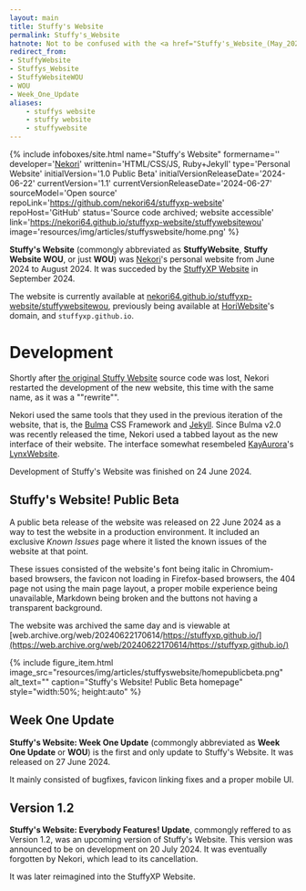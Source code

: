 ```yaml
---
layout: main
title: Stuffy's Website
permalink: Stuffy's_Website
hatnote: Not to be confused with the <a href="Stuffy's_Website_(May_2024)">May 2024 Stuffy Website</a>, which has the same page title. # i told you i can use a fucking apostrophe
redirect_from:
- StuffyWebsite
- Stuffys_Website
- StuffyWebsiteWOU
- WOU
- Week_One_Update
aliases:
    - stuffys website
    - stuffy website
    - stuffywebsite
---
```

{% include infoboxes/site.html
name="Stuffy's Website"
formername=''
developer='<a href="Nekori64">Nekori</a>'
writtenin='HTML/CSS/JS, Ruby+Jekyll'
type='Personal Website'
initialVersion='1.0 Public Beta'
initialVersionReleaseDate='2024-06-22'
currentVersion='1.1'
currentVersionReleaseDate='2024-06-27'
sourceModel='Open source'
repoLink='https://github.com/nekori64/stuffyxp-website'
repoHost='GitHub'
status='Source code archived; website accessible'
link='https://nekori64.github.io/stuffyxp-website/stuffywebsitewou'
image='resources/img/articles/stuffyswebsite/home.png'
%}

**Stuffy's Website** (commongly abbreviated as **StuffyWebsite**, **Stuffy Website WOU**, or just **WOU**) was [Nekori](Nekori64)'s personal website from June 2024 to August 2024. It was succeded by the [StuffyXP Website](StuffyXP_Website) in September 2024.

The website is currently available at [nekori64.github.io/stuffyxp-website/stuffywebsitewou](https://nekori64.github.io/stuffyxp-website/stuffywebsitewou), previously being available at [HoriWebsite](HoriWebsite)'s domain, and `stuffyxp.github.io`.

# Development

Shortly after [the original Stuffy Website](Stuffy's_Website_(May_2024)) source code was lost, Nekori restarted the development of the new website, this time with the same name, as it was a ""rewrite"".

Nekori used the same tools that they used in the previous iteration of the website, that is, the [Bulma](https://bulma.io) CSS Framework and [Jekyll](https://jekyllrb.com). Since Bulma v2.0 was recently released the time, Nekori used a tabbed layout as the new interface of their website. The interface somewhat resembeled [KayAurora](KayAurora)'s [LynxWebsite](LynxWebsite).

Development of Stuffy's Website was finished on 24 June 2024.

## Stuffy's Website! Public Beta

A public beta release of the website was released on 22 June 2024 as a way to test the website in a production environment. It included an exclusive *Known Issues* page where it listed the known issues of the website at that point.

These issues consisted of the website's font being italic in Chromium-based browsers, the favicon not loading in Firefox-based browsers, the 404 page not using the main page layout, a proper mobile experience being unavailable, Markdown being broken and the buttons not having a transparent background.

The website was archived the same day and is viewable at [web.archive.org/web/20240622170614/https://stuffyxp.github.io/](https://web.archive.org/web/20240622170614/https://stuffyxp.github.io/)

<div>
    {% include figure_item.html 
        image_src="resources/img/articles/stuffyswebsite/homepublicbeta.png" 
        alt_text="" 
        caption="Stuffy's Website! Public Beta homepage"
        style="width:50%; height:auto" %}
        </div>

## Week One Update

**Stuffy's Website: Week One Update** (commongly abbreviated as **Week One Update** or **WOU**) is the first and only update to Stuffy's Website. It was released on 27 June 2024.

It mainly consisted of bugfixes, favicon linking fixes and a proper mobile UI.

## Version 1.2

**Stuffy's Website: Everybody Features! Update**, commongly reffered to as Version 1.2, was an upcoming version of Stuffy's Website. This version was announced to be on development on 20 July 2024. It was eventually forgotten by Nekori, which lead to its cancellation.

It was later reimagined into the StuffyXP Website.